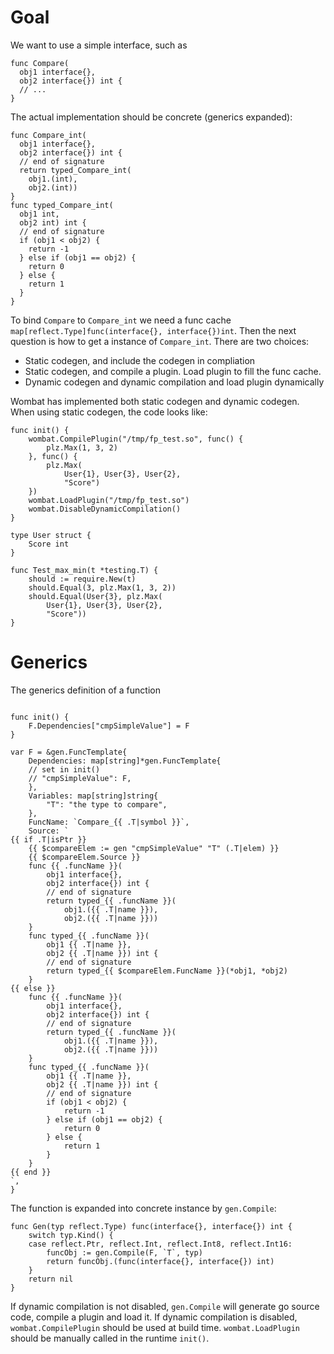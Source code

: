 # Goal

We want to use a simple interface, such as 

```golang
func Compare(
  obj1 interface{},
  obj2 interface{}) int {
  // ...
}
```

The actual implementation should be concrete (generics expanded):

```golang
func Compare_int(
  obj1 interface{},
  obj2 interface{}) int {
  // end of signature
  return typed_Compare_int(
    obj1.(int),
    obj2.(int))
}
func typed_Compare_int(
  obj1 int,
  obj2 int) int {
  // end of signature
  if (obj1 < obj2) {
    return -1
  } else if (obj1 == obj2) {
    return 0
  } else {
    return 1
  }
}
```

To bind `Compare` to `Compare_int` we need a func cache `map[reflect.Type]func(interface{}, interface{})int`. 
Then the next question is how to get a instance of `Compare_int`.
There are two choices:

* Static codegen, and include the codegen in compliation
* Static codegen, and compile a plugin. Load plugin to fill the func cache.
* Dynamic codegen and dynamic compilation and load plugin dynamically

Wombat has implemented both static codegen and dynamic codegen. When using static codegen, the code looks like:

```golang
func init() {
	wombat.CompilePlugin("/tmp/fp_test.so", func() {
		plz.Max(1, 3, 2)
	}, func() {
		plz.Max(
			User{1}, User{3}, User{2},
			"Score")
	})
	wombat.LoadPlugin("/tmp/fp_test.so")
	wombat.DisableDynamicCompilation()
}

type User struct {
	Score int
}

func Test_max_min(t *testing.T) {
	should := require.New(t)
	should.Equal(3, plz.Max(1, 3, 2))
	should.Equal(User{3}, plz.Max(
		User{1}, User{3}, User{2},
		"Score"))
}
```

# Generics

The generics definition of a function

```golang

func init() {
	F.Dependencies["cmpSimpleValue"] = F
}

var F = &gen.FuncTemplate{
	Dependencies: map[string]*gen.FuncTemplate{
	// set in init()
	// "cmpSimpleValue": F,
	},
	Variables: map[string]string{
		"T": "the type to compare",
	},
	FuncName: `Compare_{{ .T|symbol }}`,
	Source: `
{{ if .T|isPtr }}
	{{ $compareElem := gen "cmpSimpleValue" "T" (.T|elem) }}
	{{ $compareElem.Source }}
	func {{ .funcName }}(
		obj1 interface{},
		obj2 interface{}) int {
		// end of signature
		return typed_{{ .funcName }}(
			obj1.({{ .T|name }}),
			obj2.({{ .T|name }}))
	}
	func typed_{{ .funcName }}(
		obj1 {{ .T|name }},
		obj2 {{ .T|name }}) int {
		// end of signature
		return typed_{{ $compareElem.FuncName }}(*obj1, *obj2)
	}
{{ else }}
	func {{ .funcName }}(
		obj1 interface{},
		obj2 interface{}) int {
		// end of signature
		return typed_{{ .funcName }}(
			obj1.({{ .T|name }}),
			obj2.({{ .T|name }}))
	}
	func typed_{{ .funcName }}(
		obj1 {{ .T|name }},
		obj2 {{ .T|name }}) int {
		// end of signature
		if (obj1 < obj2) {
			return -1
		} else if (obj1 == obj2) {
			return 0
		} else {
			return 1
		}
	}
{{ end }}
`,
}
```

The function is expanded into concrete instance by `gen.Compile`:

```golang
func Gen(typ reflect.Type) func(interface{}, interface{}) int {
	switch typ.Kind() {
	case reflect.Ptr, reflect.Int, reflect.Int8, reflect.Int16:
		funcObj := gen.Compile(F, `T`, typ)
		return funcObj.(func(interface{}, interface{}) int)
	}
	return nil
}
```

If dynamic compilation is not disabled, `gen.Compile` will generate go source code, compile a plugin and load it.
If dynamic compilation is disabled, `wombat.CompilePlugin` should be used at build time. `wombat.LoadPlugin` should be manually called in the runtime `init()`.
